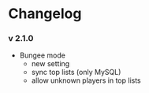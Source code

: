 # Changelog


### v 2.1.0
- Bungee mode
   - new setting
   - sync top lists (only MySQL)
   - allow unknown players in top lists